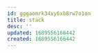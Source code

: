 ```yaml
---
id: gggaomrk34xy6xb8rw7o1on
title: stack
desc: ''
updated: 1689556166442
created: 1689556166442
---
```

